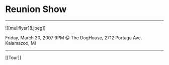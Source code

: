 # Reunion Show

---

![[mullflyer18.jpeg]]

Friday, March 30, 2007 9PM
@ The DogHouse, 2712 Portage Ave. Kalamazoo, MI

---

[[Tour]]